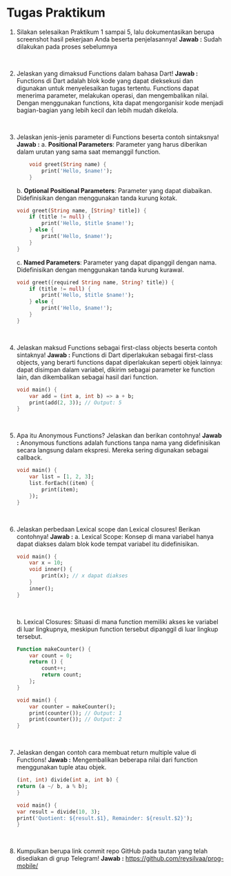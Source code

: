 # Tugas Praktikum
1. Silakan selesaikan Praktikum 1 sampai 5, lalu dokumentasikan berupa screenshot hasil pekerjaan Anda beserta penjelasannya!
**Jawab :** Sudah dilakukan pada proses sebelumnya
<br />

2. Jelaskan yang dimaksud Functions dalam bahasa Dart!
**Jawab :** Functions di Dart adalah blok kode yang dapat dieksekusi dan digunakan untuk menyelesaikan tugas tertentu. Functions dapat menerima parameter, melakukan operasi, dan mengembalikan nilai. Dengan menggunakan functions, kita dapat mengorganisir kode menjadi bagian-bagian yang lebih kecil dan lebih mudah dikelola.
<br />

3. Jelaskan jenis-jenis parameter di Functions beserta contoh sintaksnya!
**Jawab :** 
    a. **Positional Parameters**: Parameter yang harus diberikan dalam urutan yang sama saat memanggil function.  
    ```dart
        void greet(String name) {
            print('Hello, $name!');
        }
    ```
    b. **Optional Positional Parameters**: Parameter yang dapat diabaikan. Didefinisikan dengan menggunakan tanda kurung kotak.
    ```dart
    void greet(String name, [String? title]) {
        if (title != null) {
            print('Hello, $title $name!');
        } else {
            print('Hello, $name!');
        }
    }
    ```
    c. **Named Parameters**: Parameter yang dapat dipanggil dengan nama. Didefinisikan dengan menggunakan tanda kurung kurawal.
    ```dart
    void greet({required String name, String? title}) {
        if (title != null) {
            print('Hello, $title $name!');
        } else {
            print('Hello, $name!');
        }
    }
    ```

<br />

4. Jelaskan maksud Functions sebagai first-class objects beserta contoh sintaknya!
**Jawab :** Functions di Dart diperlakukan sebagai first-class objects, yang berarti functions dapat diperlakukan seperti objek lainnya: dapat disimpan dalam variabel, dikirim sebagai parameter ke function lain, dan dikembalikan sebagai hasil dari function.
    ```dart
    void main() {
        var add = (int a, int b) => a + b;
        print(add(2, 3)); // Output: 5
    }
    ```
   
<br />

5. Apa itu Anonymous Functions? Jelaskan dan berikan contohnya!
**Jawab :** Anonymous functions adalah functions tanpa nama yang didefinisikan secara langsung dalam ekspresi. Mereka sering digunakan sebagai callback.
    ```dart
    void main() {
        var list = [1, 2, 3];
        list.forEach((item) {
            print(item);
        });
    }
    ```
<br />

6. Jelaskan perbedaan Lexical scope dan Lexical closures! Berikan contohnya!
**Jawab :** 
    a. Lexical Scope: Konsep di mana variabel hanya dapat diakses dalam blok kode tempat variabel itu didefinisikan.
    ```dart
    void main() {
        var x = 10;
        void inner() {
            print(x); // x dapat diakses
        }
        inner();
    }
    ```
    <br/>
    
    b. Lexical Closures: Situasi di mana function memiliki akses ke variabel di luar lingkupnya, meskipun function tersebut dipanggil di luar lingkup tersebut.
    ```dart
    Function makeCounter() {
        var count = 0;
        return () {
            count++;
            return count;
        };
    }

    void main() {
        var counter = makeCounter();
        print(counter()); // Output: 1
        print(counter()); // Output: 2
    }
    ```
<br />

7. Jelaskan dengan contoh cara membuat return multiple value di Functions!
**Jawab :** Mengembalikan beberapa nilai dari function menggunakan tuple atau objek.
    ```dart
    (int, int) divide(int a, int b) {
    return (a ~/ b, a % b);
    }

    void main() {
    var result = divide(10, 3);
    print('Quotient: ${result.$1}, Remainder: ${result.$2}');
    }
    ```
<br />
   
8. Kumpulkan berupa link commit repo GitHub pada tautan yang telah disediakan di grup Telegram!
**Jawab :** https://github.com/reysilvaa/prog-mobile/

<br />